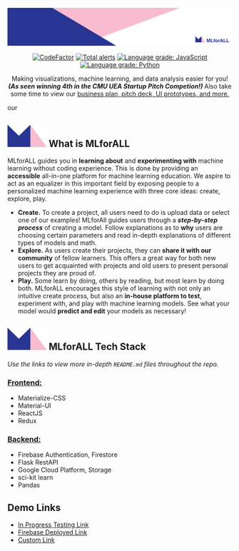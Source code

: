 <p align="center">
<img src="frontend/src/pictures/backgrounds/banner.jpeg" />
</p>

<p align="center">
<a rel="noopener noreferrer" target="_blank" href="https://www.codefactor.io/repository/github/mlforall-app/mlforall"><img src="https://www.codefactor.io/repository/github/mlforall-app/mlforall/badge" alt="CodeFactor" /></a>
<a rel="noopener noreferrer" target="_blank" href="https://lgtm.com/projects/g/MLforALL-app/MLforAll/alerts/"><img alt="Total alerts" src="https://img.shields.io/lgtm/alerts/g/MLforALL-app/MLforAll.svg?logo=lgtm&logoWidth=18"/></a>
<a rel="noopener noreferrer" target="_blank" href="https://lgtm.com/projects/g/MLforALL-app/MLforAll/context:javascript"><img alt="Language grade: JavaScript" src="https://img.shields.io/lgtm/grade/javascript/g/MLforALL-app/MLforAll.svg?logo=lgtm&logoWidth=18"/></a>
<a rel="noopener noreferrer" target="_blank" href="https://lgtm.com/projects/g/MLforALL-app/MLforAll/context:python"><img alt="Language grade: Python" src="https://img.shields.io/lgtm/grade/python/g/MLforALL-app/MLforAll.svg?logo=lgtm&logoWidth=18"/></a>
<p>

<p align="center">
Making visualizations, machine learning, and data analysis easier for you! <b><i> (As seen winning 4th in the CMU UEA Startup Pitch Competion!) </i></b> Also take some time to view our <a href="https://linktr.ee/mlforall" rel="noopener noreferrer" target="_blank">business plan, pitch deck, UI prototypes, and more. </a>
</p></a> our

<h2> <img src="frontend/src/pictures/backgrounds/logo.png" height="50"/> What is MLforALL </h2>

MLforALL guides you in **learning about** and **experimenting with** machine learning without coding experience. This is done by providing an **accessible** all-in-one platform for machine learning education. We aspire to act as an equalizer in this important field by exposing people to a personalized machine learning experience with three core ideas: create, explore, play.

- **Create.** To create a project, all users need to do is upload data or select one of our examples! MLforAll guides users through a **_step-by-step process_** of creating a model. Follow explanations as to **why** users are choosing certain parameters and read in-depth explanations of different types of models and math.
- **Explore.** As users create their projects, they can **share it with our community** of fellow learners. This offers a great way for both new users to get acquainted with projects and old users to present personal projects they are proud of.
- **Play.** Some learn by doing, others by reading, but most learn by doing both. MLforALL encourages this style of learning with not only an intuitive create process, but also an **in-house platform to test**, experiment with, and play with machine learning models. See what your model would **predict and edit** your models as necessary!

<h2> <img src="frontend/src/pictures/backgrounds/logo.png" height="50"/> MLforALL Tech Stack </h2>

_Use the links to view more in-depth `README.md` files throughout the repo._

### [Frontend:](https://github.com/lenghuang/MLforAll/tree/master/frontend/src)

- Materialize-CSS
- Material-UI
- ReactJS
- Redux

### [Backend:](https://github.com/lenghuang/MLforAll/tree/master/api)

- Firebase Authentication, Firestore
- Flask RestAPI
- Google Cloud Platform, Storage
- sci-kit learn
- Pandas

## Demo Links

- [In Progress Testing Link](https://mlforall-app.github.io/MLforAll/)
- [Firebase Deployed Link](https://mlforall-14bf7.firebaseapp.com/)
- [Custom Link](https://mlforall.xyz/)
